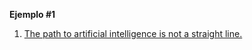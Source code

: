 **Ejemplo #1**

1. [The path to artificial intelligence is not a straight line.](https://www.youtube.com/watch?v=o1q6Hhz0MAg)

